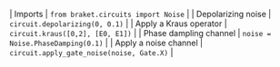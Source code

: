 | Imports | `from braket.circuits import Noise` |
| Depolarizing noise | `circuit.depolarizing(0, 0.1)` |
| Apply a Kraus operator | `circuit.kraus([0,2], [E0, E1])` |
| Phase dampling channel | `noise = Noise.PhaseDamping(0.1)` |
| Apply a noise channel | `circuit.apply_gate_noise(noise, Gate.X)` |